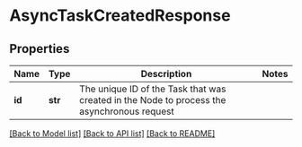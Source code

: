 # AsyncTaskCreatedResponse

## Properties
Name | Type | Description | Notes
------------ | ------------- | ------------- | -------------
**id** | **str** | The unique ID of the Task that was created in the Node to process the asynchronous request | 

[[Back to Model list]](../README.md#documentation-for-models) [[Back to API list]](../README.md#documentation-for-api-endpoints) [[Back to README]](../README.md)


